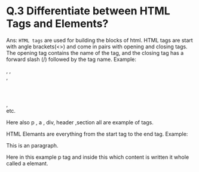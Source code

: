 # Q.3 Differentiate between HTML Tags and Elements?

   Ans: 
   `HTML tags` are used for building the blocks of html. HTML tags are start with angle brackets(<>) and come in pairs with opening and closing tags. The opening tag contains the name of the tag, and the closing tag has a forward slash (/) followed by the tag name.
   Example:  <p></p>,
             <a></a>,
             <div></div>,
             <header></header>,
             <section></section>  etc. 
  
  Here also p , a , div, header ,section all are example of tags.

   
   HTML Elemants are everything from the start tag to the end tag.
   Example:  <p>This is an paragraph.</p>

   Here in this example p tag and inside this which content is written it whole called a elemant.